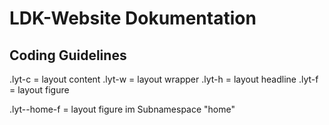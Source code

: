 # LDK-Website Dokumentation

## Coding Guidelines
.lyt-c = layout content
.lyt-w = layout wrapper
.lyt-h = layout headline
.lyt-f = layout figure

.lyt--home-f = layout figure im Subnamespace "home"
